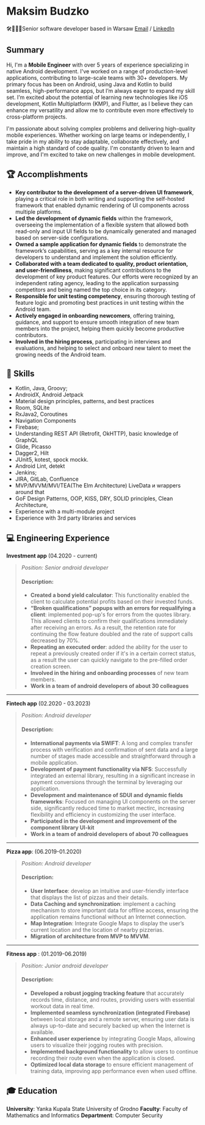 
# Maksim Budzko

🛠📱🧑‍💻Senior software developer based in Warsaw 
[Email](mailto:budkomaximidu@gmail.com) / [LinkedIn](https://www.linkedin.com/in/maksim-budzko-mobile/) 


## Summary
Hi, I'm a **Mobile Engineer** with over 5 years of experience specializing in native Android development. I've worked on a range of production-level applications, contributing to large-scale teams with 30+ developers. My primary focus has been on Android, using Java and Kotlin to build seamless, high-performance apps, but I’m always eager to expand my skill set. I’m excited about the potential of learning new technologies like iOS development, Kotlin Multiplatform (KMP), and Flutter, as I believe they can enhance my versatility and allow me to contribute even more effectively to cross-platform projects.

I'm passionate about solving complex problems and delivering high-quality mobile experiences. Whether working on large teams or independently, I take pride in my ability to stay adaptable, collaborate effectively, and maintain a high standard of code quality. I'm constantly driven to learn and improve, and I'm excited to take on new challenges in mobile development.

## 🏆 Accomplishments
- **Key contributor to the development of a server-driven UI framework**, playing a critical role in both writing and supporting the self-hosted framework that enabled dynamic rendering of UI components across multiple platforms.
- **Led the development of dynamic fields** within the framework, overseeing the implementation of a flexible system that allowed both read-only and input UI fields to be dynamically generated and managed based on server-side configurations.
- **Owned a sample application for dynamic fields** to demonstrate the framework’s capabilities, serving as a key internal resource for developers to understand and implement the solution efficiently.
- **Collaborated with a team dedicated to quality, product orientation, and user-friendliness**, making significant contributions to the development of key product features. Our efforts were recognized by an independent rating agency, leading to the application surpassing competitors and being named the top choice in its category.
- **Responsible for unit testing competency**, ensuring thorough testing of feature logic and promoting best practices in unit testing within the Android team.
- **Actively engaged in onboarding newcomers**, offering training, guidance, and support to ensure smooth integration of new team members into the project, helping them quickly become productive contributors.
-  **Involved in the hiring process**, participating in interviews and evaluations, and helping to select and onboard new talent to meet the growing needs of the Android team.

## 🎯 Skills

- Kotlin, Java, Groovy;
- AndroidX, Android Jetpack 
- Material design principles, patterns, and best practices
- Room, SQLite
- RxJava2, Coroutines
- Navigation Components
- Firebase;
- Understanding REST API (Retrofit, OkHTTP), basic knowledge of GraphQL
- Glide, Picasso
- Dagger2, Hilt
- JUnit5, kotest, spock mockk.
- Android Lint, detekt
- Jenkins;
- JIRA, GitLab, Confluence
- MVP/MVVM/MVI/TEA(The Elm Architecture) LiveData и wrappers around that
- GoF Design Patterns, OOP, KISS, DRY, SOLID principles, Clean Architecture,
- Experience with a multi-module project
- Experience with 3rd party libraries and services

## 💻 Engineering Experience
**Investment app** (04.2020 - current)
> *Position: Senior android developer*
> #### Description: 
> - **Created a bond yield calculator**: This functionality enabled the client to calculate potential profits based on their invested funds.
> - **“Broken qualifications” popups with an errors for requalifying a client**: implemented pop-up's for errors from the quotes library. This allowed clients to confirm their qualifications immediately after receiving an errors. As a result, the retention rate for continuing the flow feature doubled and the rate of support calls decreased by 70%.
> - **Repeating an executed order**: added the ability for the user to repeat a previously created order if it's in a certain correct status, as a result the user can quickly navigate to the pre-filled order creation screen.
> - **Involved in the hiring and onboarding processes** of new team members.
> - **Work in a team of android developers of about 30 colleagues**
---
**Fintech app** (02.2020 - 03.2023)
> *Position:  Android developer*
> #### Description: 
> - **International payments via SWIFT**: A long and complex transfer process with verification and confirmation of sent data and a large number of stages made accessible and straightforward through a mobile application.
> - **Development of payment functionality via NFS**: Successfully integrated an external library, resulting in a significant increase in payment conversions through the terminal by leveraging our application.
> - **Development and maintenance of SDUI and dynamic fields frameworks**: Focused on managing UI components on the server side, significantly reduced time to market mectirc, increasing flexibility and efficiency in customizing the user interface.
> - **Participated in the development and improvement of the component library UI-kit**
> - **Work in a team of android developers of about 70 colleagues**
---
**Pizza app**: (06.2019-01.2020)
> *Position:  Android developer*
> #### Description: 
> -  **User Interface**: develop an intuitive and user-friendly interface that displays the list of pizzas and their details.
> -  **Data Caching and synchronization**: implement a caching mechanism to store important data for offline access, ensuring the application remains functional without an Internet connection.
> - **Map Integration**: Integrate Google Maps to display the user’s current location and the location of nearby pizzerias.
>- **Migration of architecture from MVP to MVVM**.
---
**Fitness app** : (01.2019-06.2019)
> *Position:  Junior android developer*
> #### Description: 
> -   **Developed a robust jogging tracking feature** that accurately records time, distance, and routes, providing users with essential workout data in real time.
> -   **Implemented seamless synchronization (integrated Firebase)** between local storage and a remote server, ensuring user data is always up-to-date and securely backed up when the Internet is available.
> -   **Enhanced user experience** by integrating Google Maps, allowing users to visualize their jogging routes with precision.
> -   **Implemented background functionality** to allow users to continue recording their route even when the application is closed.
> -   **Optimized local data storage** to ensure efficient management of training data, improving app performance even when used offline.


## 🎓 Education
__University__: Yanka Kupala State University of Grodno
__Faculty__: Faculty of Mathematics and Informatics 
__Department__: Computer Security
